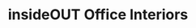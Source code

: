 ---
title: "insideOUT Office Interiors"
url: /salt-lake-city/insideout-office-interiors/
shop: Raumausstattung
---
